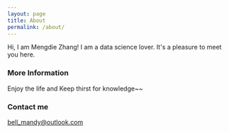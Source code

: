 ```yaml
---
layout: page
title: About
permalink: /about/
---
```


Hi, I am Mengdie Zhang! 
I am a data science lover. It's a pleasure to meet you here.

### More Information

Enjoy the life and Keep thirst for knowledge~~

### Contact me

[bell_mandy@outlook.com](mailto:bell_mandy@outlook.com)
